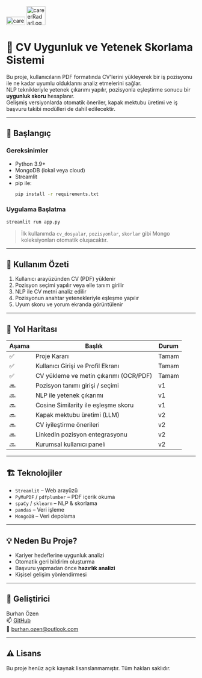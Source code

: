
<img width="50" height="22" alt="careerRadarBoldT" src="https://github.com/user-attachments/assets/5e159e37-6d77-454c-bf54-2c22c5dfd755" />
<img width="50" height="50" alt="careerRadarLogoT" src="https://github.com/user-attachments/assets/d6861049-87a6-45be-848c-04fa97f715f9" />

# 📄 CV Uygunluk ve Yetenek Skorlama Sistemi

Bu proje, kullanıcıların PDF formatında CV'lerini yükleyerek bir iş pozisyonu ile ne kadar uyumlu olduklarını analiz etmelerini sağlar.  
NLP teknikleriyle yetenek çıkarımı yapılır, pozisyonla eşleştirme sonucu bir **uygunluk skoru** hesaplanır.  
Gelişmiş versiyonlarda otomatik öneriler, kapak mektubu üretimi ve iş başvuru takibi modülleri de dahil edilecektir.

---

## 🚀 Başlangıç

### Gereksinimler

- Python 3.9+
- MongoDB (lokal veya cloud)
- Streamlit
- pip ile:
  ```bash
  pip install -r requirements.txt
  ```

### Uygulama Başlatma

```bash
streamlit run app.py
```

> İlk kullanımda `cv_dosyalar`, `pozisyonlar`, `skorlar` gibi Mongo koleksiyonları otomatik oluşacaktır.

---

## 🧠 Kullanım Özeti

1. Kullanıcı arayüzünden CV (PDF) yüklenir  
2. Pozisyon seçimi yapılır veya elle tanım girilir  
3. NLP ile CV metni analiz edilir  
4. Pozisyonun anahtar yetenekleriyle eşleşme yapılır  
5. Uyum skoru ve yorum ekranda görüntülenir  

---

## 🧭 Yol Haritası

| Aşama | Başlık                                 | Durum     |
|-------|----------------------------------------|-----------|
| ✅    | Proje Kararı                           | Tamam    |
| ✅    | Kullanıcı Girişi ve Profil Ekranı      | Tamam    |
| ✅    | CV yükleme ve metin çıkarımı (OCR/PDF) | Tamam    |
| 🔜    | Pozisyon tanımı girişi / seçimi        | v1       |
| 🔜    | NLP ile yetenek çıkarımı               | v1       |
| 🔜    | Cosine Similarity ile eşleşme skoru    | v1       |
| 🔜    | Kapak mektubu üretimi (LLM)            | v2       |
| 🔜    | CV iyileştirme önerileri               | v2       |
| 🔜    | LinkedIn pozisyon entegrasyonu         | v2       |
| 🔜    | Kurumsal kullanıcı paneli              | v2       |

---

## 🏗️ Teknolojiler

- `Streamlit` – Web arayüzü
- `PyMuPDF` / `pdfplumber` – PDF içerik okuma
- `spaCy` / `sklearn` – NLP & skorlama
- `pandas` – Veri işleme
- `MongoDB` – Veri depolama

---

## 💡 Neden Bu Proje?

- Kariyer hedeflerine uygunluk analizi
- Otomatik geri bildirim oluşturma
- Başvuru yapmadan önce **hazırlık analizi**
- Kişisel gelişim yönlendirmesi

---

## 🧩 Geliştirici

Burhan Özen  
📫 [GitHub](https://github.com/burhanozen29)  
📧 burhan.ozen@outlook.com

---

## ⚠️ Lisans

Bu proje henüz açık kaynak lisanslanmamıştır. Tüm hakları saklıdır.
